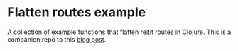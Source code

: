 # Flatten routes example

A collection of example functions that flatten [reitit routes](https://cljdoc.org/d/metosin/reitit/0.5.18/doc/basics/route-syntax) in Clojure. This is a companion repo to this [blog post](???).
